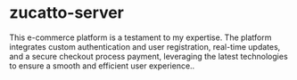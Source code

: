 # zucatto-server
This e-commerce platform is a testament to my expertise. The platform integrates custom authentication and user registration, real-time updates, and a secure checkout process payment, leveraging the latest technologies to ensure a smooth and efficient user experience..

